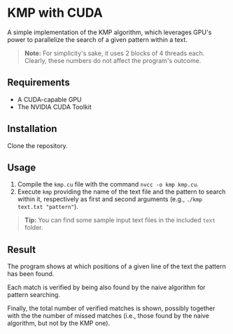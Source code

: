 # KMP with CUDA
A simple implementation of the KMP algorithm, which leverages GPU's power to parallelize the search of a given pattern within a text.
> **Note:** For simplicity's sake, it uses 2 blocks of 4 threads each. Clearly, these numbers do not affect the program's outcome.

## Requirements
- A CUDA-capable GPU
- The NVIDIA CUDA Toolkit

## Installation
Clone the repository.

## Usage
1. Compile the `kmp.cu` file with the command `nvcc -o kmp kmp.cu`.
2. Execute `kmp` providing the name of the text file and the pattern to search within it, respectively as first and second arguments (e.g., `./kmp text.txt "pattern"`).
> **Tip:** You can find some sample input text files in the included `text` folder.

## Result
The program shows at which positions of a given line of the text the pattern has been found.

Each match is verified by being also found by the naive algorithm for pattern searching.

Finally, the total number of verified matches is shown, possibly together with the the number of missed matches (i.e., those found by the naive algorithm, but not by the KMP one).